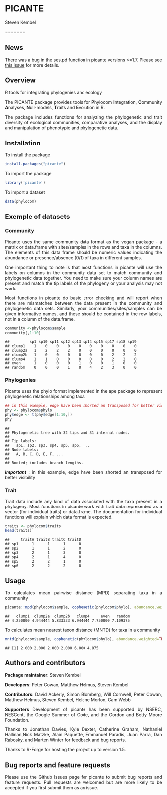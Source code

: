 PICANTE
================
Steven Kembel

=======

## News

There was a bug in the ses.pd function in picante versions \<=1.7.
Please see [this issue](https://github.com/skembel/picante/issues/17)
for more details.

## Overview

R tools for integrating phylogenies and ecology

The PICANTE package provides tools for **P**hylocom **I**ntegration,
**C**ommunity **A**nalyses, **N**ull-models, **T**raits and
**E**volution in R.

The package includes functions for analyzing the phylogenetic and trait
diversity of ecological communities, comparative analyses, and the
display and manipulation of phenotypic and phylogenetic data.

## Installation

To install the package

``` r
install.packages("picante")
```

To import the package

``` r
library('picante')
```

To import a dataset

``` r
data(phylocom)
```

## Exemple of datasets

### Community

Picante uses the same community data format as the vegan package - a
matrix or data.frame with sites/samples in the rows and taxa in the
columns. The elements of this data frame should be numeric values
indicating the abundance or presence/absence (0/1) of taxa in different
samples.

One important thing to note is that most functions in picante will use
the labels on columns in the community data set to match community and
phylogenetic data together. You need to make sure your column names are
present and match the tip labels of the phylogeny or your analysis may
not work.

Most functions in picante do basic error checking and will report when
there are mismatches between the data present in the community and
phylogenetic data sets. Similarly, your communities/sites/samples can be
given informative names, and these should be contained in the row
labels, not in a column of the data.frame.

<style>
body {
text-align: justify}
</style>

``` r
community <-phylocom$sample
community[,1:10]
```

    ##         sp1 sp10 sp11 sp12 sp13 sp14 sp15 sp17 sp18 sp19
    ## clump1    1    0    0    0    0    0    0    0    0    0
    ## clump2a   1    2    2    2    0    0    0    0    0    0
    ## clump2b   1    0    0    0    0    0    0    2    2    2
    ## clump4    1    1    0    0    0    0    0    2    2    0
    ## even      1    0    0    0    1    0    0    1    0    0
    ## random    0    0    0    1    0    4    2    3    0    0

### Phylogenies

Picante uses the phylo format implemented in the ape package to
represent phylogenetic relationships among taxa.

``` r
## in this exemple, edge have been shorted an transposed for better visibility
phy <- phylocom$phylo
phy$edge <- t(phy$edge[1:10,])
phy
```

    ## 
    ## Phylogenetic tree with 32 tips and 31 internal nodes.
    ## 
    ## Tip labels:
    ##   sp1, sp2, sp3, sp4, sp5, sp6, ...
    ## Node labels:
    ##   A, B, C, D, E, F, ...
    ## 
    ## Rooted; includes branch lengths.

***Important*** : in this example, edge have been shorted an transposed
for better visibility

### Trait

Trait data include any kind of data associated with the taxa present in
a phylogeny. Most functions in picante work with trait data represented
as a vector (for individual traits) or data.frame. The documentation for
individual functions will explain which data format is expected.

``` r
traits <- phylocom$traits
head(traits)
```

    ##     traitA traitB traitC traitD
    ## sp1      1      1      1      0
    ## sp2      1      1      2      0
    ## sp3      2      1      3      0
    ## sp4      2      1      4      0
    ## sp5      2      2      1      0
    ## sp6      2      2      2      0

## Usage

To calculates mean pairwise distance (MPD) separating taxa in a
community

``` r
picante::mpd(phylocom$sample, cophenetic(phylocom$phylo), abundance.weighted=TRUE)
```

    ##   clump1  clump2a  clump2b   clump4     even   random 
    ## 4.250000 4.944444 5.833333 6.944444 7.750000 7.109375

To calculates mean nearest taxon distance (MNTD) for taxa in a community

``` r
mntd(phylocom$sample, cophenetic(phylocom$phylo), abundance.weighted=TRUE)
```

    ## [1] 2.000 2.000 2.000 2.000 6.000 4.875

## Authors and contributors

**Package maintainer**: Steven Kembel

**Developers**: Peter Cowan, Matthew Helmus, Steven Kembel

**Contributors**: David Ackerly, Simon Blomberg, Will Cornwell, Peter
Cowan, Matthew Helmus, Steven Kembel, Helene Morlon, Cam Webb

**Supporters** Development of picante has been supported by NSERC,
NESCent, the Google Summer of Code, and the Gordon and Betty Moore
Foundation.

Thanks to Jonathan Davies, Kyle Dexter, Catherine Graham, Nathaniel
Hallinan,Nick Matzke, Alain Paquette, Emmanuel Paradis, Juan Parra, Dan
Rabosky, and Marten Winter for feedback and bug reports.

Thanks to R-Forge for hosting the project up to version 1.5.

## Bug reports and feature requests

Please use the Github Issues page for picante to submit bug reports and
feature requests. Pull requests are welcomed but are more likely to be
accepted if you first submit them as an issue.
